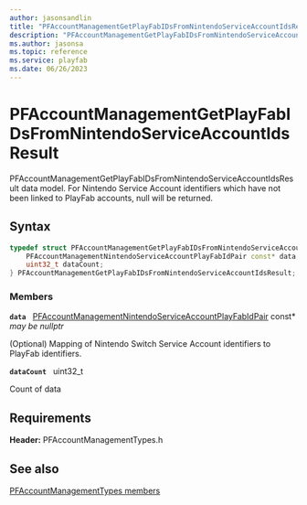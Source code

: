 ```yaml
---
author: jasonsandlin
title: "PFAccountManagementGetPlayFabIDsFromNintendoServiceAccountIdsResult"
description: "PFAccountManagementGetPlayFabIDsFromNintendoServiceAccountIdsResult data model. For Nintendo Service Account identifiers which have not been linked to PlayFab accounts, null will be returned."
ms.author: jasonsa
ms.topic: reference
ms.service: playfab
ms.date: 06/26/2023
---
```


# PFAccountManagementGetPlayFabIDsFromNintendoServiceAccountIdsResult  

PFAccountManagementGetPlayFabIDsFromNintendoServiceAccountIdsResult data model. For Nintendo Service Account identifiers which have not been linked to PlayFab accounts, null will be returned.  

## Syntax  
  
```cpp
typedef struct PFAccountManagementGetPlayFabIDsFromNintendoServiceAccountIdsResult {  
    PFAccountManagementNintendoServiceAccountPlayFabIdPair const* data;  
    uint32_t dataCount;  
} PFAccountManagementGetPlayFabIDsFromNintendoServiceAccountIdsResult;  
```
  
### Members  
  
**`data`** &nbsp; [PFAccountManagementNintendoServiceAccountPlayFabIdPair](pfaccountmanagementnintendoserviceaccountplayfabidpair.md) const*  
*may be nullptr*  
  
(Optional) Mapping of Nintendo Switch Service Account identifiers to PlayFab identifiers.
  
**`dataCount`** &nbsp; uint32_t  
  
Count of data
  
  
## Requirements  
  
**Header:** PFAccountManagementTypes.h
  
## See also  
[PFAccountManagementTypes members](../pfaccountmanagementtypes_members.md)  

  
  
